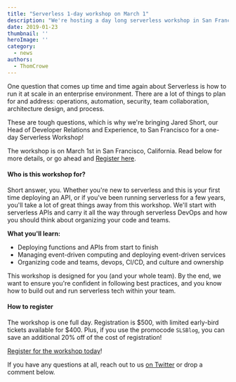 ```yaml
---
title: "Serverless 1-day workshop on March 1"
description: "We're hosting a day long serverless workshop in San Francisco on March 1. Register today!"
date: 2019-01-23
thumbnail: ''
heroImage: ''
category:
  - news
authors: 
  - ThomCrowe
---
```


One question that comes up time and time again about Serverless is how to run it at scale in an enterprise environment. There are a lot of things to plan for and address: operations, automation, security, team collaboration, architecture design, and process. 

These are tough questions, which is why we're bringing Jared Short, our Head of Developer Relations and Experience, to San Francisco for a one-day Serverless Workshop!

The workshop is on March 1st in San Francisco, California. Read below for more details, or go ahead and [Register here]().

#### Who is this workshop for?

Short answer, you. Whether you're new to serverless and this is your first time deploying an API, or if you've been running serverless for a few years, you'll take a lot of great things away from this workshop. We'll start with serverless APIs and carry it all the way through serverless DevOps and how you should think about organizing your code and teams.

**What you'll learn:**

- Deploying functions and APIs from start to finish
- Managing event-driven computing and deploying event-driven services 
- Organizing code and teams, devops, CI/CD, and culture and ownership

This workshop is designed for you (and your whole team). By the end, we want to ensure you're confident in following best practices, and you know how to build out and run serverless tech within your team.

#### How to register

The workshop is one full day. Registration is $500, with limited early-bird tickets available for $400. Plus, if you use the promocode `SLSBlog`, you can save an additional 20% off of the cost of registration!

[Register for the workshop today]()!

If you have any questions at all, reach out to us [on Twitter](https://twitter.com/goserverless) or drop a comment below.
